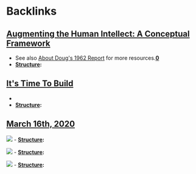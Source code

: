 
# Backlinks
## [Augmenting the Human Intellect: A Conceptual Framework](<Augmenting the Human Intellect: A Conceptual Framework.md>)
- See also [About Doug's 1962 Report](https://www.dougengelbart.org/library/about-1962-manifesto.html) for more resources.**[0](https://www.dougengelbart.org/content/view/138/[0](<0.md>))**
- **[Structure](<Structure.md>):**

## [It's Time To Build](<It's Time To Build.md>)
- 
- **[Structure](<Structure.md>):**

## [March 16th, 2020](<March 16th, 2020.md>)
![](https://firebasestorage.googleapis.com/v0/b/firescript-577a2.appspot.com/o/imgs%2Fapp%2Froam%2Fffp_j4AGI7?alt=media&token=f021b85f-9dcc-4d62-9cac-467491b38406)
        - **[Structure](<Structure.md>):**

![](https://firebasestorage.googleapis.com/v0/b/firescript-577a2.appspot.com/o/imgs%2Fv8%2Fhelp%2FZd5VYLlP_K?alt=media&token=127d7407-76a6-49a2-8d47-1c9f686744bf)
        - **[Structure](<Structure.md>):**

![](https://firebasestorage.googleapis.com/v0/b/firescript-577a2.appspot.com/o/imgs%2Fv8%2Fhelp%2FLQrZ-UX1E0?alt=media&token=64a07bd1-75e1-48bc-9895-158f632dfffe)
        - **[Structure](<Structure.md>):**

